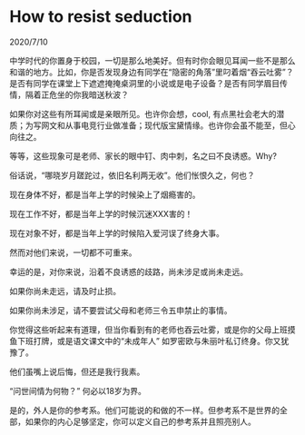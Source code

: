 # How to resist seduction
2020/7/10

中学时代的你置身于校园，一切是那么地美好。但有时你会眼见耳闻一些不是那么和谐的地方。比如，你是否发现身边有同学在“隐密的角落”里叼着烟“吞云吐雾”？是否有同学在课堂上下遮遮掩掩桌洞里的小说或是电子设备？是否有同学眉目传情，隔着正危坐的你我暗送秋波？

如果你对这些有所耳闻或是亲眼所见。也许你会想，cool, 有点黑社会老大的潜质；为写网文和从事电竞行业做准备；现代版宝黛情缘。也许你会虽不能至，但心向往之。

等等，这些现象可是老师、家长的眼中钉、肉中刺，名之曰不良诱惑。Why?

俗话说，“哪晓岁月蹉跎过，依旧名利两无收”。他们怅恨久之，何也？

现在身体不好，都是当年上学的时候染上了烟瘾害的。

现在工作不好，都是当年上学的时候沉迷XXX害的！

现在对象不好，都是当年上学的时候陷入爱河误了终身大事。

然而对他们来说，一切都不可重来。

幸运的是，对你来说，沿着不良诱惑的歧路，尚未涉足或尚未走远。

如果你尚未走远，请及时止损。

如果你尚未涉足，请不要尝试父母和老师三令五申禁止的事情。

你觉得这些听起来有道理，但当你看到有的老师也吞云吐雾，或是你的父母上班摸鱼下班打牌，或是语文课文中的“未成年人” 如罗密欧与朱丽叶私订终身。你又犹豫了。

他们虽嘴上说后悔，但还是我行我素。

“问世间情为何物？” 何必以18岁为界。

是的，外人是你的参考系。他们可能说的和做的不一样。但参考系不是世界的全部，如果你的内心足够坚定，你可以定义自己的参考系并且照亮别人。